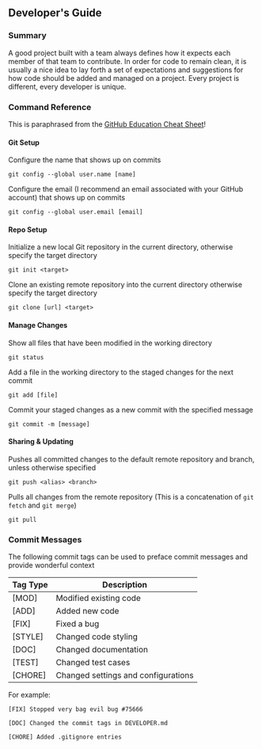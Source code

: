 <h2>Developer's Guide</h2>

<h3>Summary</h3>

A good project built with a team always defines how it expects each member of that team to contribute. In order for code to remain clean, it is usually a nice idea to lay forth a set of expectations and suggestions for how code should be added and managed on a project. Every project is different, every developer is unique.

<h3>Command Reference</h3>

This is paraphrased from the [GitHub Education Cheat Sheet](https://education.github.com/git-cheat-sheet-education.pdf)!

<h4>Git Setup</h4>

Configure the name that shows up on commits

```git
git config --global user.name [name]
```

Configure the email (I recommend an email associated with your GitHub account) that shows up on commits

```git
git config --global user.email [email]
```

<h4>Repo Setup</h4>

Initialize a new local Git repository in the current directory, otherwise specify the target directory

```git
git init <target>
```

Clone an existing remote repository into the current directory otherwise specify the target directory

```git
git clone [url] <target>
```

<h4>Manage Changes</h4>

Show all files that have been modified in the working directory

```git
git status
```

Add a file in the working directory to the staged changes for the next commit

```git
git add [file]
```

Commit your staged changes as a new commit with the specified message

```git
git commit -m [message]
```

<h4>Sharing & Updating</h4>

Pushes all committed changes to the default remote repository and branch, unless otherwise specified

```git
git push <alias> <branch>
```

Pulls all changes from the remote repository (This is a concatenation of ```git fetch``` and ```git merge```)

```git
git pull
```

<h3>Commit Messages</h3>

The following commit tags can be used to preface commit messages and provide wonderful context

<table>
  <thead>
    <tr>
      <th>Tag Type</th>
      <th>Description</th>
    </tr>
  </thead>
  <tbody>
    <tr>
      <td>[MOD]</td>
      <td>Modified existing code</td>
    </tr>
    <tr>
      <td>[ADD]</td>
      <td>Added new code</td>
    </tr>
    <tr>
      <td>[FIX]</td>
      <td>Fixed a bug</td>
    </tr>
    <tr>
      <td>[STYLE]</td>
      <td>Changed code styling</td>
    </tr>
    <tr>
      <td>[DOC]</td>
      <td>Changed documentation</td>
    </tr>
    <tr>
      <td>[TEST]</td>
      <td>Changed test cases</td>
    </tr>
    <tr>
      <td>[CHORE]</td>
      <td>Changed settings and configurations</td>
    </tr>
  </tbody>
</table>

For example:

```git
[FIX] Stopped very bag evil bug #75666
```

```git
[DOC] Changed the commit tags in DEVELOPER.md
```

```git
[CHORE] Added .gitignore entries
```